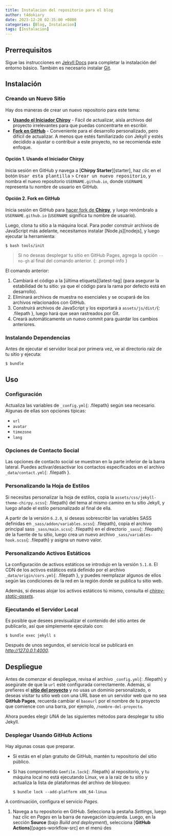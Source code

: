 ```yaml
---
title: Instalacion del repositorio para el blog
author: t4dokiary
date: 2023-12-20 02:35:00 +0800
categories: [Blog, Instalacion]
tags: [Instalacion]
---
```


## Prerrequisitos

Sigue las instrucciones en [Jekyll Docs](https://jekyllrb.com/docs/installation/) para completar la instalación del entorno básico. También es necesario instalar [Git](https://git-scm.com/).

## Instalación

### Creando un Nuevo Sitio

Hay dos maneras de crear un nuevo repositorio para este tema:

- [**Usando el Iniciador Chirpy**](#opcion-1-usando-el-iniciador-chirpy) - Fácil de actualizar, aísla archivos del proyecto irrelevantes para que puedas concentrarte en escribir.
- [**Fork en GitHub**](#opcion-2-fork-en-github) - Conveniente para el desarrollo personalizado, pero difícil de actualizar. A menos que estés familiarizado con Jekyll y estés decidido a ajustar o contribuir a este proyecto, no se recomienda este enfoque.

#### Opción 1. Usando el Iniciador Chirpy

Inicia sesión en GitHub y navega a [**Chirpy Starter**][starter], haz clic en el botón <kbd>Usar esta plantilla</kbd> > <kbd>Crear un nuevo repositorio</kbd>, y nombra el nuevo repositorio `USERNAME.github.io`, donde `USERNAME` representa tu nombre de usuario en GitHub.

#### Opción 2. Fork en GitHub

Inicia sesión en GitHub para [hacer fork de **Chirpy**](https://github.com/cotes2020/jekyll-theme-chirpy/fork), y luego renómbralo a `USERNAME.github.io` (`USERNAME` significa tu nombre de usuario).

Luego, clona tu sitio a la máquina local. Para poder construir archivos de JavaScript más adelante, necesitamos instalar [Node.js][nodejs], y luego ejecutar la herramienta:

```console
$ bash tools/init
```

> Si no deseas desplegar tu sitio en GitHub Pages, agrega la opción `--no-gh` al final del comando anterior.
{: .prompt-info }

El comando anterior:

1. Cambiará el código a la [última etiqueta][latest-tag] (para asegurar la estabilidad de tu sitio: ya que el código para la rama por defecto está en desarrollo).
2. Eliminará archivos de muestra no esenciales y se ocupará de los archivos relacionados con GitHub.
3. Construirá archivos de JavaScript y los exportará a `assets/js/dist/`{: .filepath }, luego hará que sean rastreados por Git.
4. Creará automáticamente un nuevo commit para guardar los cambios anteriores.

### Instalando Dependencias

Antes de ejecutar el servidor local por primera vez, ve al directorio raíz de tu sitio y ejecuta:

```console
$ bundle
```

## Uso

### Configuración

Actualiza las variables de `_config.yml`{: .filepath} según sea necesario. Algunas de ellas son opciones típicas:

- `url`
- `avatar`
- `timezone`
- `lang`

### Opciones de Contacto Social

Las opciones de contacto social se muestran en la parte inferior de la barra lateral. Puedes activar/desactivar los contactos especificados en el archivo `_data/contact.yml`{: .filepath }.

### Personalizando la Hoja de Estilos

Si necesitas personalizar la hoja de estilos, copia la `assets/css/jekyll-theme-chirpy.scss`{: .filepath} del tema al mismo camino en tu sitio Jekyll, y luego añade el estilo personalizado al final de ella.

A partir de la versión `6.2.0`, si deseas sobrescribir las variables SASS definidas en `_sass/addon/variables.scss`{: .filepath}, copia el archivo principal sass `_sass/main.scss`{: .filepath} en el directorio `_sass`{: .filepath} de la fuente de tu sitio, luego crea un nuevo archivo `_sass/variables-hook.scss`{: .filepath} y asigna un nuevo valor.

### Personalizando Activos Estáticos

La configuración de activos estáticos se introdujo en la versión `5.1.0`. El CDN de los activos estáticos está definido por el archivo `_data/origin/cors.yml`{: .filepath }, y puedes reemplazar algunos de ellos según las condiciones de la red en la región donde se publica tu sitio web.

Además, si deseas alojar los activos estáticos tú mismo, consulta el [_chirpy-static-assets_](https://github.com/cotes2020/chirpy-static-assets#readme).

### Ejecutando el Servidor Local

Es posible que desees previsualizar el contenido del sitio antes de publicarlo, así que simplemente ejecútalo con:

```console
$ bundle exec jekyll s
```

Después de unos segundos, el servicio local se publicará en _<http://127.0.0.1:4000>_.

## Despliegue

Antes de comenzar el despliegue, revisa el archivo `_config.yml`{: .filepath} y asegúrate de que la `url` esté configurada correctamente. Además, si prefieres el [**sitio del proyecto**](https://help.github.com/en/github/working-with-github-pages/about-github-pages#types-of-github-pages-sites) y no usas un dominio personalizado, o deseas visitar tu sitio web con una URL base en un servidor web que no sea **GitHub Pages**, recuerda cambiar el `baseurl` por el nombre de tu proyecto que comience con una barra, por ejemplo, `/nombre-del-proyecto`.

Ahora puedes elegir _UNA_ de las siguientes métodos para desplegar tu sitio Jekyll.

### Desplegar Usando GitHub Actions

Hay algunas cosas que preparar.

- Si estás en el plan gratuito de GitHub, mantén tu repositorio del sitio público.
- Si has comprometido `Gemfile.lock`{: .filepath} al repositorio, y tu máquina local no está ejecutando Linux, ve a la raíz de tu sitio y actualiza la lista de plataformas del archivo de bloqueo:

  ```console
  $ bundle lock --add-platform x86_64-linux
  ```

A continuación, configura el servicio _Pages_.

1. Navega a tu repositorio en GitHub. Selecciona la pestaña _Settings_, luego haz clic en _Pages_ en la barra de navegación izquierda. Luego, en la sección **Source** (bajo _Build and deployment_), selecciona [**GitHub Actions**][pages-workflow-src] en el menú des
